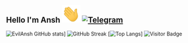 ## Hello I'm Ansh <img src="https://raw.githubusercontent.com/AnggaR96s/AnggaR96s/master/assets/Hi.gif" width="50px"> [![Telegram](https://img.shields.io/static/v1?label=Telegram&message=chat&color=990bff)](https://t.me/EvilAnsh)

![EvilAnsh GitHub stats](https://github-readme-stats.vercel.app/api?username=EvilAnsh&count_private=true&theme=algolia&show_icons=true&include_all_commits=true&border_radius=18&border_color=FF7DA2FF&bg_color=829BE6,9582E6,FF5252)]
![GitHub Streak](https://github-readme-streak-stats.herokuapp.com?user=EvilAnsh&theme=neon-palenight&hide_border=true)
[![Top Langs](https://github-readme-stats.vercel.app/api/top-langs/?username=EvilAnsh&layout=compact&theme=midnight-purple&langs_count=10)] 
![Visitor Badge](https://visitor-badge.laobi.icu/badge?page_id=EvilAnsh.EvilAnsh)
<!---
EvilAnsh/EvilAnsh is a ✨ special ✨ repository because its `README.md` (this file) appears on your GitHub profile.
You can click the Preview link to take a look at your changes.
---> 
